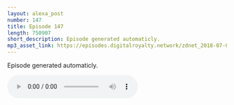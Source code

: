 ```yaml
---
layout: alexa_post
number: 147
title: Episode 147
length: 750907
short_description: Episode generated automaticly.
mp3_asset_link: https://episodes.digitalroyalty.network/zdnet_2018-07-08_01-00-03.mp3
---
```


Episode generated automaticly.

<audio controls>
    <source src="{{ page.mp3_asset_link }}" type="audio/mpeg">
</audio>